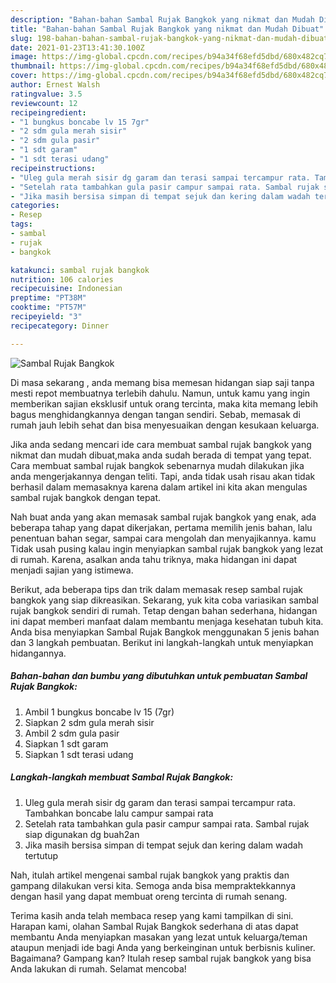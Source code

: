 ```yaml
---
description: "Bahan-bahan Sambal Rujak Bangkok yang nikmat dan Mudah Dibuat"
title: "Bahan-bahan Sambal Rujak Bangkok yang nikmat dan Mudah Dibuat"
slug: 198-bahan-bahan-sambal-rujak-bangkok-yang-nikmat-dan-mudah-dibuat
date: 2021-01-23T13:41:30.100Z
image: https://img-global.cpcdn.com/recipes/b94a34f68efd5dbd/680x482cq70/sambal-rujak-bangkok-foto-resep-utama.jpg
thumbnail: https://img-global.cpcdn.com/recipes/b94a34f68efd5dbd/680x482cq70/sambal-rujak-bangkok-foto-resep-utama.jpg
cover: https://img-global.cpcdn.com/recipes/b94a34f68efd5dbd/680x482cq70/sambal-rujak-bangkok-foto-resep-utama.jpg
author: Ernest Walsh
ratingvalue: 3.5
reviewcount: 12
recipeingredient:
- "1 bungkus boncabe lv 15 7gr"
- "2 sdm gula merah sisir"
- "2 sdm gula pasir"
- "1 sdt garam"
- "1 sdt terasi udang"
recipeinstructions:
- "Uleg gula merah sisir dg garam dan terasi sampai tercampur rata. Tambahkan boncabe lalu campur sampai rata"
- "Setelah rata tambahkan gula pasir campur sampai rata. Sambal rujak siap digunakan dg buah2an"
- "Jika masih bersisa simpan di tempat sejuk dan kering dalam wadah tertutup"
categories:
- Resep
tags:
- sambal
- rujak
- bangkok

katakunci: sambal rujak bangkok 
nutrition: 106 calories
recipecuisine: Indonesian
preptime: "PT38M"
cooktime: "PT57M"
recipeyield: "3"
recipecategory: Dinner

---
```



![Sambal Rujak Bangkok](https://img-global.cpcdn.com/recipes/b94a34f68efd5dbd/680x482cq70/sambal-rujak-bangkok-foto-resep-utama.jpg)

Di masa  sekarang , anda memang bisa memesan hidangan siap saji tanpa mesti repot membuatnya terlebih dahulu. Namun, untuk kamu yang ingin memberikan sajian eksklusif untuk orang tercinta, maka kita memang lebih bagus menghidangkannya dengan tangan sendiri. Sebab, memasak di rumah jauh lebih sehat dan bisa menyesuaikan dengan kesukaan keluarga.

Jika anda sedang mencari ide cara membuat sambal rujak bangkok yang nikmat dan mudah dibuat,maka anda sudah berada di tempat yang tepat. Cara membuat sambal rujak bangkok  sebenarnya mudah dilakukan jika anda mengerjakannya dengan teliti. Tapi, anda tidak usah risau akan tidak berhasil dalam memasaknya 
karena dalam artikel ini kita akan mengulas sambal rujak bangkok dengan tepat.  



Nah buat anda yang akan memasak sambal rujak bangkok yang enak, ada beberapa tahap yang dapat dikerjakan, pertama memilih jenis bahan, lalu penentuan bahan segar, sampai cara mengolah dan menyajikannya. kamu Tidak usah pusing kalau ingin menyiapkan sambal rujak bangkok yang lezat di rumah. Karena, asalkan anda  tahu triknya, maka hidangan ini dapat menjadi sajian yang istimewa.

Berikut, ada beberapa tips dan trik dalam memasak resep sambal rujak bangkok yang siap dikreasikan. Sekarang, yuk kita coba variasikan sambal rujak bangkok sendiri di rumah. Tetap dengan bahan sederhana, hidangan ini dapat memberi manfaat dalam membantu menjaga kesehatan tubuh kita. Anda bisa menyiapkan Sambal Rujak Bangkok menggunakan 5 jenis bahan dan 3 langkah pembuatan. Berikut ini langkah-langkah untuk menyiapkan hidangannya.

<!--inarticleads1-->

##### Bahan-bahan dan bumbu yang dibutuhkan untuk pembuatan Sambal Rujak Bangkok:

1. Ambil 1 bungkus boncabe lv 15 (7gr)
1. Siapkan 2 sdm gula merah sisir
1. Ambil 2 sdm gula pasir
1. Siapkan 1 sdt garam
1. Siapkan 1 sdt terasi udang




<!--inarticleads2-->

##### Langkah-langkah membuat Sambal Rujak Bangkok:

1. Uleg gula merah sisir dg garam dan terasi sampai tercampur rata. Tambahkan boncabe lalu campur sampai rata
1. Setelah rata tambahkan gula pasir campur sampai rata. Sambal rujak siap digunakan dg buah2an
1. Jika masih bersisa simpan di tempat sejuk dan kering dalam wadah tertutup




Nah, itulah artikel mengenai  sambal rujak bangkok  yang praktis dan gampang dilakukan versi kita. Semoga anda bisa mempraktekkannya dengan hasil yang dapat membuat oreng tercinta di rumah senang. 

Terima kasih anda telah membaca resep yang kami tampilkan di sini. Harapan kami, olahan  Sambal Rujak Bangkok sederhana di atas dapat membantu Anda menyiapkan masakan yang lezat untuk keluarga/teman ataupun menjadi ide bagi Anda yang berkeinginan untuk berbisnis kuliner. Bagaimana? Gampang kan? Itulah resep sambal rujak bangkok yang bisa Anda lakukan di rumah. Selamat mencoba!

